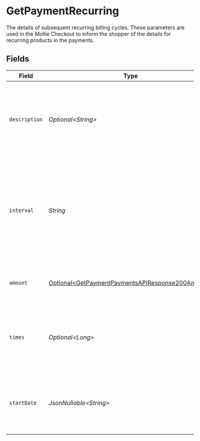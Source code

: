 # GetPaymentRecurring

The details of subsequent recurring billing cycles. These parameters are used in the Mollie Checkout to inform the shopper of the details for recurring products in the payments.


## Fields

| Field                                                                                                                                         | Type                                                                                                                                          | Required                                                                                                                                      | Description                                                                                                                                   |
| --------------------------------------------------------------------------------------------------------------------------------------------- | --------------------------------------------------------------------------------------------------------------------------------------------- | --------------------------------------------------------------------------------------------------------------------------------------------- | --------------------------------------------------------------------------------------------------------------------------------------------- |
| `description`                                                                                                                                 | *Optional\<String>*                                                                                                                           | :heavy_minus_sign:                                                                                                                            | A description of the recurring item. If not present, the main description of the item will be used.                                           |
| `interval`                                                                                                                                    | *String*                                                                                                                                      | :heavy_check_mark:                                                                                                                            | Cadence unit of the recurring item. For example: `12 months`, `52 weeks` or `365 days`.<br/><br/>Possible values: `... months` `... weeks` `... days` |
| `amount`                                                                                                                                      | [Optional\<GetPaymentPaymentsAPIResponse200Amount>](../../models/operations/GetPaymentPaymentsAPIResponse200Amount.md)                        | :heavy_minus_sign:                                                                                                                            | Total amount and currency of the recurring item.                                                                                              |
| `times`                                                                                                                                       | *Optional\<Long>*                                                                                                                             | :heavy_minus_sign:                                                                                                                            | Total number of charges for the subscription to complete. Leave empty for ongoing subscription.                                               |
| `startDate`                                                                                                                                   | *JsonNullable\<String>*                                                                                                                       | :heavy_minus_sign:                                                                                                                            | The start date of the subscription if it does not start right away (format `YYYY-MM-DD`)                                                      |